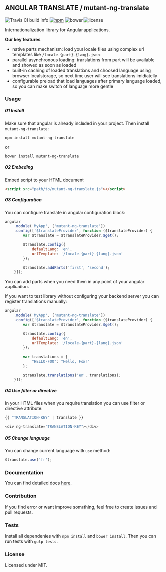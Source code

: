 ## ANGULAR TRANSLATE / mutant-ng-translate
![Travis CI build info](https://travis-ci.org/accetone/mutant-ng-translate.svg?branch=master)
[![npm](https://img.shields.io/badge/npm-v.1.1.0-blue.svg)](https://www.npmjs.com/package/mutant-ng-translate)
![bower](https://img.shields.io/badge/bower-v.1.1.0-blue.svg)
![license](https://img.shields.io/badge/license-MIT-orange.svg)  

Internationalization library for Angular applications.  

**Our key features**  
- native parts mechanism: load your locale files using complex url templates like `/locale-{part}-{lang}.json`  
- parallel asynchronous loading: translations from part will be available and showed as soon as loaded  
- built-in caching of loaded translations and choosed language using browser localstorage, 
so next time user will see translations imidiatelly  
- configurable preload that load languages after primary language loaded,
so you can make switch of language more gentle  

### Usage

##### 01 Install

Make sure that angular is already included in your project.
Then install `mutant-ng-translate`:

```
npm install mutant-ng-translate
```

or

```
bower install mutant-ng-translate
```

##### 02 Embeding
Embed script to your HTML document:

```html
<script src="path/to/mutant-ng-translate.js"></script>
```

##### 03 Configuration

You can configure translate in angular configuration block: 

```javascript
angular
    .module('MyApp', ['mutant-ng-translate'])
    .config(['$translateProvider', function ($translateProvider) {
        var $translate = $translateProvider.$get();

        $translate.config({
            defaultLang: 'en',
            urlTemplate: '/locale-{part}-{lang}.json'
        });

        $translate.addParts('first', 'second');
    }]);
```

You can add parts when you need them in any point of your angular application.  

If you want to test library without configuring your backend server you can register translations manually:

```javascript
angular
    .module('MyApp', ['mutant-ng-translate'])
    .config(['$translateProvider', function ($translateProvider) {
        var $translate = $translateProvider.$get();

        $translate.config({
            defaultLang: 'en',
            urlTemplate: '/locale-{part}-{lang}.json'
        });
        
        var translations = {
            "HELLO-FOO": "Hello, Foo!"
        };

        $translate.translations('en', translations);
    }]);
```

##### 04 Use filter or directive

In your HTML files when you require translation you can use filter or directive attribute:
```javascript
{{ "TRANSLATION-KEY" | translate }}

<div ng-translate="TRANSLATION-KEY"></div>
```

##### 05 Change language

You can change current language with `use` method:

```javascript
$translate.use('fr');
```

### Documentation
You can find detailed docs [here](http://accetone.github.io/mutant-ng-translate-docs/#/api/translate).


### Contribution

If you find error or want improve something, feel free to create issues and pull requests.

### Tests

Install all dependenies with `npm install` and `bower install`. Then you can run tests with `gulp tests`.

### License

Licensed under MIT.

